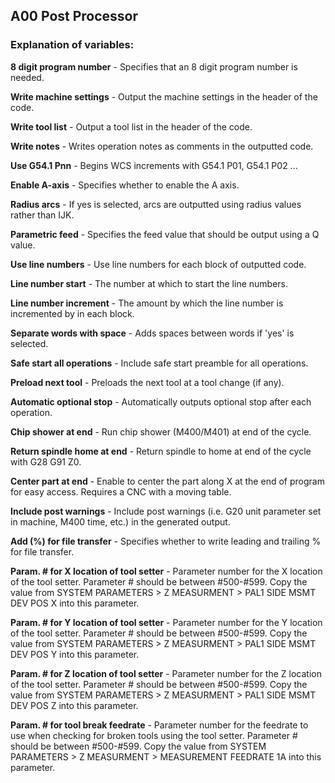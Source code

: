 ## A00 Post Processor ##

### Explanation of variables: ###
**8 digit program number** - Specifies that an 8 digit program number is needed.

**Write machine settings** - Output the machine settings in the header of the code.

**Write tool list** - Output a tool list in the header of the code.

**Write notes** - Writes operation notes as comments in the outputted code.

**Use G54.1 Pnn** - Begins WCS increments with G54.1 P01, G54.1 P02 ...

**Enable A-axis** - Specifies whether to enable the A axis.

**Radius arcs** - If yes is selected, arcs are outputted using radius values rather than IJK.

**Parametric feed** - Specifies the feed value that should be output using a Q value.

**Use line numbers** - Use line numbers for each block of outputted code.

**Line number start** - The number at which to start the line numbers.

**Line number increment** - The amount by which the line number is incremented by in each block.

**Separate words with space** - Adds spaces between words if 'yes' is selected.

**Safe start all operations** - Include safe start preamble for all operations.

**Preload next tool** - Preloads the next tool at a tool change (if any).

**Automatic optional stop** - Automatically outputs optional stop after each operation.

**Chip shower at end** - Run chip shower (M400/M401) at end of the cycle.

**Return spindle home at end** - Return spindle to home at end of the cycle with G28 G91 Z0.

**Center part at end** - Enable to center the part along X at the end of program for easy access. Requires a CNC with a moving table.

**Include post warnings** - Include post warnings (i.e. G20 unit parameter set in machine, M400 time, etc.) in the generated output.

**Add (%) for file transfer** - Specifies whether to write leading and trailing % for file transfer.

**Param. # for X location of tool setter** - Parameter number for the X location of the tool setter. Parameter # should be between #500-#599. Copy the value from SYSTEM PARAMETERS > Z MEASURMENT > PAL1 SIDE MSMT DEV POS X into this parameter.

**Param. # for Y location of tool setter** - Parameter number for the Y location of the tool setter. Parameter # should be between #500-#599. Copy the value from SYSTEM PARAMETERS > Z MEASURMENT > PAL1 SIDE MSMT DEV POS Y into this parameter.

**Param. # for Z location of tool setter** - Parameter number for the Z location of the tool setter. Parameter # should be between #500-#599. Copy the value from SYSTEM PARAMETERS > Z MEASURMENT > PAL1 SIDE MSMT DEV POS Z into this parameter.

**Param. # for tool break feedrate** - Parameter number for the feedrate to use when checking for broken tools using the tool setter. Parameter # should be between #500-#599. Copy the value from SYSTEM PARAMETERS > Z MEASURMENT > MEASUREMENT FEEDRATE 1A into this parameter.